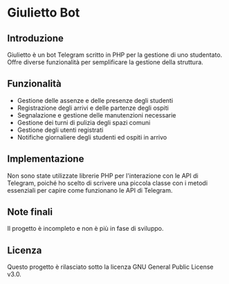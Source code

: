 # Giulietto Bot

## Introduzione

Giulietto è un bot Telegram scritto in PHP per la gestione di uno studentato. Offre diverse funzionalità per semplificare la gestione della struttura.

## Funzionalità
- Gestione delle assenze e delle presenze degli studenti
- Registrazione degli arrivi e delle partenze degli ospiti
- Segnalazione e gestione delle manutenzioni necessarie
- Gestione dei turni di pulizia degli spazi comuni
- Gestione degli utenti registrati
- Notifiche giornaliere degli studenti ed ospiti in arrivo

## Implementazione
Non sono state utilizzate librerie PHP per l'interazione con le API di Telegram, poiché ho scelto di scrivere una piccola classe con i metodi essenziali per capire come funzionano le API di Telegram. 

## Note finali
Il progetto è incompleto e non è più in fase di sviluppo.

## Licenza
Questo progetto è rilasciato sotto la licenza GNU General Public License v3.0.
